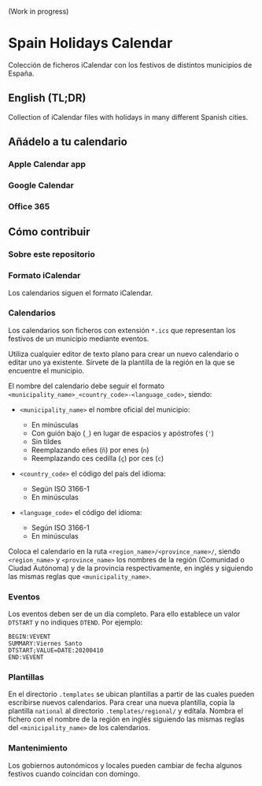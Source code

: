 (Work in progress)

# Spain Holidays Calendar

Colección de ficheros iCalendar con los festivos de distintos municipios de España.

## English (TL;DR)

Collection of iCalendar files with holidays in many different Spanish cities.

## Añádelo a tu calendario

### Apple Calendar app

### Google Calendar

### Office 365

## Cómo contribuir

### Sobre este repositorio

### Formato iCalendar

Los calendarios siguen el formato iCalendar.

### Calendarios

Los calendarios son ficheros con extensión `*.ics` que representan los festivos de un municipio mediante eventos.

Utiliza cualquier editor de texto plano para crear un nuevo calendario o editar uno ya existente. Sírvete de la plantilla de la región en la que se encuentre el municipio.

El nombre del calendario debe seguir el formato `<municipality_name>_<country_code>-<language_code>`, siendo:

 - `<municipality_name>` el nombre oficial del municipio:
   - En minúsculas
   - Con guión bajo (`_`) en lugar de espacios y apóstrofes (`'`)
   - Sin tildes
   - Reemplazando eñes (`ñ`) por enes (`n`)
   - Reemplazando ces cedilla (`ç`) por ces (`c`)
   
 - `<country_code>` el código del país del idioma:
   - Según ISO 3166-1
   - En minúsculas
  
 - `<language_code>` el código del idioma:
   - Según ISO 3166-1
   - En minúsculas

Coloca el calendario en la ruta `<region_name>/<province_name>/`, siendo `<region_name>` y `<province_name>` los nombres de la región (Comunidad o Ciudad Autónoma) y de la provincia respectivamente, en inglés y siguiendo las mismas reglas que `<municipality_name>`.

### Eventos

Los eventos deben ser de un día completo. Para ello establece un valor `DTSTART` y no indiques `DTEND`. Por ejemplo:

```
BEGIN:VEVENT
SUMMARY:Viernes Santo
DTSTART;VALUE=DATE:20200410
END:VEVENT
```

### Plantillas

En el directorio `.templates` se ubican plantillas a partir de las cuales pueden escribirse nuevos calendarios. Para crear una nueva plantilla, copia la plantilla `national` al directorio `.templates/regional/` y edítala. Nombra el fichero con el nombre de la región en inglés siguiendo las mismas reglas del `<minicipality_name>` de los calendarios.

### Mantenimiento

Los gobiernos autonómicos y locales pueden cambiar de fecha algunos festivos cuando coincidan con domingo. 
